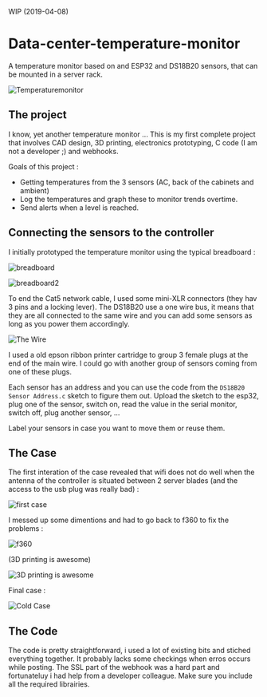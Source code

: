 WIP (2019-04-08)

# Data-center-temperature-monitor
A temperature monitor based on and ESP32 and DS18B20 sensors, that can be mounted in a server rack.


![Temperaturemonitor](img/IMG_5406.JPG "temperature monitor")

## The project

I know, yet another temperature monitor ...
This is my first complete project that involves CAD design, 3D printing, electronics prototyping, C code (I am not a developer ;) and webhooks.

Goals of this project : 
- Getting temperatures from the 3 sensors (AC, back of the cabinets and ambient) 
- Log the temperatures and graph these to monitor trends overtime.
- Send alerts when a level is reached.

## Connecting the sensors to the controller

I initially prototyped the temperature monitor using the typical breadboard :

![breadboard](img/IMG_2920.JPG "breadboard")

![breadboard2](img/breadboard.png "breadboard2")

To end the Cat5 network cable, I used some mini-XLR connectors (they hav 3 pins and a locking lever). 
The DS18B20 use a one wire bus, it means that they are all connected to the same wire and you can add some sensors as long as you power them accordingly.

![The Wire](img/The_Wire.jpg "The Wire")

I used a old epson ribbon printer cartridge to group 3 female plugs at the end of the main wire. I could go with another group of sensors coming from one of these plugs.

Each sensor has an address and you can use the code from the `DS18B20 Sensor Address.c` sketch to figure them out. Upload the sketch to the esp32, plug one of the sensor, switch on, read the value in the serial monitor, switch off, plug another sensor, ...

Label your sensors in case you want to move them or reuse them.



## The Case

The first interation of the case revealed that wifi does not do well when the antenna of the controller is situated between 2 server blades (and the access to the usb plug was really bad) :

![first case](img/IMG_1958.JPG "first case")

I messed up some dimentions and had to go back to f360 to fix the problems :

![f360](img/f360.png "f360")

(3D printing is awesome)

![3D printing is awesome](img/IMG_0819.JPG "3D printing is awesome")

Final case :

![Cold Case](img/Cold_Case.jpg "Cold Case")

## The Code

The code is pretty straightforward, i used a lot of existing bits and stiched everything together. It probably lacks some checkings when erros occurs while posting. 
The SSL part of the webhook was a hard part and fortunateluy i had help from a developer colleague.
Make sure you include all the required librairies.


